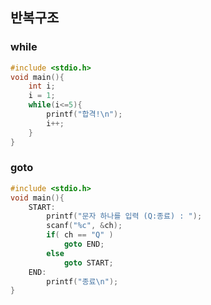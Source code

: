 ## 반복구조
### while 

```c
#include <stdio.h>
void main(){
	int i;
	i = 1;
	while(i<=5){
		printf("합격!\n");
		i++;
	}
}
```

### goto
```c
#include <stdio.h>
void main(){
	START:
		printf("문자 하나를 입력 (Q:종료) : ");
		scanf("%c", &ch);
		if( ch == "Q" )
			goto END;
		else
			goto START;
	END:
		printf("종료\n");
}
```

